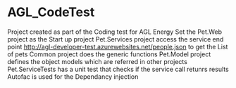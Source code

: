 # AGL_CodeTest
Project created as part of the Coding test for AGL Energy
Set the Pet.Web project as the Start up project
Pet.Services project access the service end point http://agl-developer-test.azurewebsites.net/people.json to get the List of pets
Common project does the generic functions 
Pet.Model project defines the object models which are referred in other projects
Pet.ServiceTests has a unit test that checks if the service call retunrs results 
Autofac is used for the Dependancy injection

